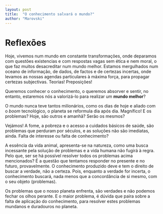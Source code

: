 ```yaml
---
layout: post
title:  "O conhecimento salvará o mundo?"
author: "Marovski"
---
```


# Reflexões

Hoje, vivemos num mundo em constante transformações, onde deparamos com questões existencias e com respostas vagas sem ética e nem moral, o que faz muitos desacreditar num mundo melhor. Estamos mergulhados num oceano de informação, de dados, de factos e de certezas incertas, onde levamos as nossas agendas particulares à máxima força, para propagar certezas subjectivas. Teorias! Preposições!

Queremos conhecer o conhecimento, o queremos absorver e sentir, no entanto, estaremos nós a valorizá-lo para realizar um **mundo melhor**?

O mundo nunca teve tantos milionários, como os dias de hoje e aliado com o  _boom_ tecnológico, o planeta se reformula dia após dia. Magnífico! E os problemas? Hoje, são outros e amanhã? Serão os mesmos?

Vejámos! A fome, a pobreza e o acesso a cuidados básicos de saúde, são problemas que perduram por séculos, e as soluções não são imediatas, ainda. Falta de interesse ou falta de conhecimento?

A essência da vida animal, apresenta-se na natureza, como uma busca incessante pela solução de problemas e a vida humana não fugirá à regra. Pelo que, ser se há possível resolver todos os problemas acima mencionados? É a questão que tentamos responder no presente e no futuro, provavelmente. O conhecimento produzido deve e tem o direito de buscar a verdade, não a certeza. Pois, enquanto a verdade for incerta, o conhecimento buscará, nada menos que a concordância de si mesmo, com o seu objeto (problemas). 

Os problemas que o nosso planeta enfrenta, são verdades e não podemos fechar os olhos perante. E o maior problema, é dúvida que paira sobre a falta de aplicação do conhecimento, para resolver estes problemas mundanos e duradouros no planeta.